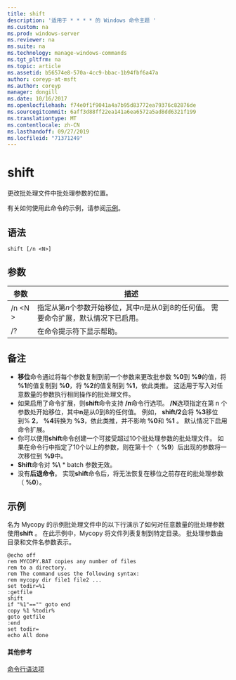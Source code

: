 ```yaml
---
title: shift
description: '适用于 * * * * 的 Windows 命令主题 '
ms.custom: na
ms.prod: windows-server
ms.reviewer: na
ms.suite: na
ms.technology: manage-windows-commands
ms.tgt_pltfrm: na
ms.topic: article
ms.assetid: b56574e8-570a-4cc9-bbac-1b94fbf6a47a
author: coreyp-at-msft
ms.author: coreyp
manager: dongill
ms.date: 10/16/2017
ms.openlocfilehash: f74e0f1f9041a4a7b95d83772ea79376c82876de
ms.sourcegitcommit: 6aff3d88ff22ea141a6ea6572a5ad8dd6321f199
ms.translationtype: MT
ms.contentlocale: zh-CN
ms.lasthandoff: 09/27/2019
ms.locfileid: "71371249"
---
```

# <a name="shift"></a>shift



更改批处理文件中批处理参数的位置。

有关如何使用此命令的示例，请参阅[示例](#BKMK_examples)。

## <a name="syntax"></a>语法

```
shift [/n <N>]
```

## <a name="parameters"></a>参数

|参数|描述|
|---------|-----------|
|/n \<N >|指定从第*n*个参数开始移位，其中*n*是从0到8的任何值。 需要命令扩展，默认情况下已启用。|
|/?|在命令提示符下显示帮助。|

## <a name="remarks"></a>备注

- **移位**命令通过将每个参数复制到前一个参数来更改批参数 **%0**到 **%9**的值，将 **%1**的值复制到 **%0**，将 **%2**的值复制到 **%1**，依此类推。 这适用于写入对任意数量的参数执行相同操作的批处理文件。
- 如果启用了命令扩展，则**shift**命令支持 **/n**命令行选项。 **/N**选项指定在第 n 个参数处开始移位，其中**n**是从0到8的任何值。 例如， **shift/2**会将 **%3**移位到% **2**， **%4**转换为 **%3**，依此类推，并不影响 **%0**和 **%1** 。 默认情况下启用命令扩展。
- 你可以使用**shift**命令创建一个可接受超过10个批处理参数的批处理文件。 如果在命令行中指定了10个以上的参数，则在第十个（ **%9**）后出现的参数将一次移位到 **%9**中。
- **Shift**命令对 **%\\** * batch 参数无效。
- 没有**后退命令**。 实现**shift**命令后，将无法恢复在移位之前存在的批处理参数（ **%0**）。

## <a name="BKMK_examples"></a>示例

名为 Mycopy 的示例批处理文件中的以下行演示了如何对任意数量的批处理参数使用**shift** 。 在此示例中，Mycopy 将文件列表复制到特定目录。 批处理参数由目录和文件名参数表示。
```
@echo off 
rem MYCOPY.BAT copies any number of files
rem to a directory.
rem The command uses the following syntax:
rem mycopy dir file1 file2 ... 
set todir=%1
:getfile
shift
if "%1"=="" goto end
copy %1 %todir%
goto getfile
:end
set todir=
echo All done
```

#### <a name="additional-references"></a>其他参考

[命令行语法项](command-line-syntax-key.md)